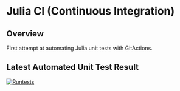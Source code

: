 # Julia CI (Continuous Integration)

## Overview
First attempt at automating Julia unit tests with GitActions.

## Latest Automated Unit Test Result
[![Runtests](https://github.com/EmilSoleymani/juliaci/actions/workflows/Runtests.yml/badge.svg)](https://github.com/EmilSoleymani/juliaci/actions/workflows/Runtests.yml)
